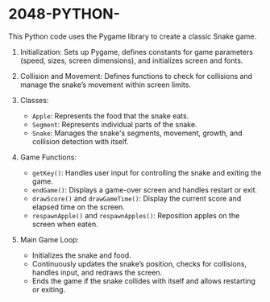 # 2048-PYTHON-
This Python code uses the Pygame library to create a classic Snake game. 

1. Initialization: Sets up Pygame, defines constants for game parameters (speed, sizes, screen dimensions), and initializes screen and fonts.

2. Collision and Movement: Defines functions to check for collisions and manage the snake’s movement within screen limits.

3. Classes:
   - `Apple`: Represents the food that the snake eats.
   - `Segment`: Represents individual parts of the snake.
   - `Snake`: Manages the snake's segments, movement, growth, and collision detection with itself.

4. Game Functions:
   - `getKey()`: Handles user input for controlling the snake and exiting the game.
   - `endGame()`: Displays a game-over screen and handles restart or exit.
   - `drawScore()` and `drawGameTime()`: Display the current score and elapsed time on the screen.
   - `respawnApple()` and `respawnApples()`: Reposition apples on the screen when eaten.

5. Main Game Loop:
   - Initializes the snake and food.
   - Continuously updates the snake’s position, checks for collisions, handles input, and redraws the screen.
   - Ends the game if the snake collides with itself and allows restarting or exiting.

